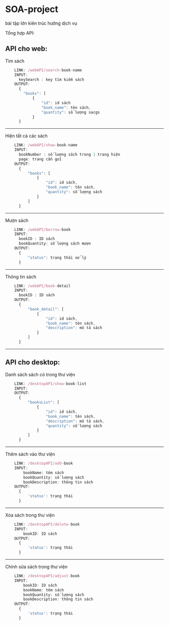 # SOA-project
bài tập lớn kiên trúc hướng dịch vụ

Tổng hợp API:

API cho web:
---------------------------------------------------------------
Tìm sách
```JavaScript
    LINK: /webAPI/search-book-name
    INPUT:
      keySearch : key tìm kiếm sách
    OUTPUT:
      {
        "books": [
            {
                "id": id sách
                "book_name": tên sách,
                "quantity": số lượng sacgs 
            }
      }
```
---------------------------------------------------------------
Hiện tất cả các sách
```JavaScript
    LINK: /webAPI/show-book-name
    INPUT:
      bookNumber : số lượng sách trong 1 trang hiện
      page: trang cần gửi
    OUTPUT:
      {
          "books": [
              {
                  "id": id sách,
                  "book_name": tên sách,
                  "quantity": số lượng sách
              }
          ]
      }
  ```
---------------------------------------------------------------
Mượn sách
```JavaScript
    LINK: /webAPI/borrow-book
    INPUT:
      bookID : ID sách
      bookQuantity: số lượng sách mượn
    OUTPUT:
      {
          "status": trạng thái xử lý
      }
```
---------------------------------------------------------------
Thông tin sách
```JavaScript
    LINK: /webAPI/book-detail
    INPUT:
      bookID : ID sách
    OUTPUT:
      {
          "book_detail": [
              {
                  "id": id sách,
                  "book_name": tên sách,
                  "description": mô tả sách
              }
          ]
      }
```
---------------------------------------------------------------

API cho desktop:
---------------------------------------------------------------
Danh sách sách có trong thư viện
```JavaScript
    LINK: /desktopAPI/show-book-list
    INPUT:
    OUTPUT:
      {
          "booksList": [
              {
                  "id": id sách,
                  "book_name": tên sách,
                  "description": mô tả sách,
                  "quantity": số lượng sách
              }
          ]
      }
```
---------------------------------------------------------------
Thêm sách vào thư viện
```JavaScript
    LINK: /desktopAPI/add-book
    INPUT:
        bookName: têm sách
        bookQuantity: số lượng sách
        bookDescription: thông tin sách
    OUTPUT:
      {
          'status': trạng thái
      }
```
---------------------------------------------------------------
Xóa sách trong thư viện
```JavaScript
    LINK: /desktopAPI/delete-book
    INPUT:
        bookID: ID sách
    OUTPUT:
      {
          'status': trạng thái 
      }
```
---------------------------------------------------------------
Chỉnh sửa sách trong thư viện
```JavaScript
    LINK: /desktopAPI/adjust-book
    INPUT:
        bookID: ID sách 
        bookName: têm sách
        bookQuantity: số lượng sách
        bookDescription: thông tin sách
    OUTPUT:
      {
          'status': trạng thái
      }
```
